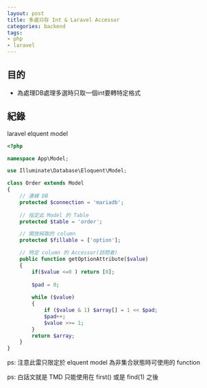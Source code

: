 ```yaml
---
layout: post
title: 多選只存 Int & Laravel Accessor
categories: backend
tags:
- php
- laravel
---
```

## 目的 ##

 - 為處理DB處理多選時只取一個int要轉特定格式
 <!-- more -->
 
## 紀錄 ##

laravel elquent model


````php
<?php

namespace App\Model;

use Illuminate\Database\Eloquent\Model;

class Order extends Model
{
    // 連線 DB
    protected $connection = 'mariadb';
    
    // 指定此 Model 的 Table
    protected $table = 'order';

    // 開放純取的 column
    protected $fillable = ['option'];

    // 特定 column 的 Accessor(訪問者)
    public function getOptionAttribute($value)
    {
        if($value <=0 ) return [0];
        
        $pad = 0;
        
        while ($value)
        {
            if ($value & 1) $array[] = 1 << $pad;
            $pad++;
            $value >>= 1;
        }
        return $array;
    }
}
````

ps: 注意此雷只限定於 elquent model 為非集合狀態時可使用的 function

ps: 白話文就是 TMD 只能使用在 first() 或是 find(1) 之後